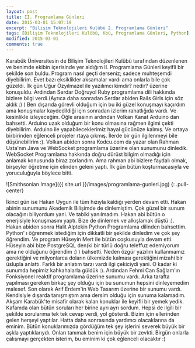```yaml
---
layout: post
title: II. Programlama Günleri
date: 2015-03-01 15:07:19
excerpt: "Bilişim Teknolojileri Kulübü 2. Programlama Günleri"
tags: [Bilişim Teknolojileri Kulübü, Kbü, Programlama Günleri, Python]
modified: 2015-03-01
comments: true
---
```


  Karabük Üniversitesin de Bilişim Teknolojileri Kulübü tarafından düzenlenen ve benimde ekibin içerisinde yer aldığım  II. Programlama Günleri keyifli bir şekilde son buldu. Program nasıl geçti derseniz; sadece muhteşemdi diyebilirim. Evet bazı eksiklikler aksamalar vardı ama onlarla bile çok güzeldi.
  İlk gün Uğur Özyılmazel ile yazılımcı kimdir? nedir? üzerine konuşuldu. Ardından Serdar Doğruyol  Ruby programlama dili hakkında bizlere bilgi verdi.(Ayrıca daha sonradan Serdar abiden Rails Girls için söz aldık :) ) Ben dışarıda görevli olduğum için bu iki güzel konuşmayı kaçırdım ama konuşmalar kaydedildiği için sonradan izlerim rahatlığıda vardı. Ve kesinlikle izleyeceğim. Öğle arasının ardından Volkan Kanat  Arduino dan bahsetti. Arduino uzak olduğum bir konu olmasına rağmen ilgimi çekti diyebilirim. Arduino ile yapabileceklerimiz hayal gücünüze kalmış. Ve ortaya birbirinden eğlenceli projeler rtaya çıkmış. İlerde bir gün ilgilenmeyi bile düşünebilirim :). Volkan abiden sonra Kodcu.com da yazar olan Rahman Usta'nın Java ve WebSocket programlama üzerine olan sunumunu dinledik. WebSocket Programlama hakkında doğru dürüst bilgim olmadığı için anlamak konusunda biraz zorlandım. Ama rahman abi bizlere faydalı olmak, birşeyler öğretme için elinden geleni yaptı. İlk gün bütün koşturmacasıyla ve yoruculuğuyla böylece bitti.

![Smithsonian Image]({{ site.url }}/images/programlama-gunleri.jpg)
{: .pull-center}

  İkinci gün ise Hakan Uygun ile tüm hızıyla kaldığı yerden devam etti. Hakan abinin sunumunu Akademik Bilişimde de dinlemiştim. Çok güzel bir sunum olacağını biliyordum yani. Ve tabiki yanılmadım. Hakan abi bütün o enerjisiyle konuşmasını yaptı. Bize de dinlemek ve alkışlamak düştü :). Hakan abiden sonra Halit Alptekin Python Programlama dilinden bahsettim. Python' ı öğrenmek istediğim için dikkatli bir şekilde dinledim ve çok şey öğrendim. Ve program Hüseyin Mert ile bütün coşkusuyla devam etti. Hüseyin abi bize PostgreSQL den(ki bir türlü doğru teleffuz edemiyorum ama ne olduğunu öğrendim :) ) bahsetti. Neden özgür yazılım kullanmamız gerektiğini ve milyonlarca doların ülkemizde kalması gerektiğini mizahi bir üslupla anlattı. Farklı bir anlatım tarzı vardı ilgi çekiciydi yani. O kadar ki sunumda hepimiz kahkahalarla güldük :). Ardından Fehmi Can Sağlam'ın Fonksiyonel reaktif programlama üzerine sunumu vardı. Arka tarafta yapılması gereken birkaç şey olduğu için bu sunumun hepsini dinleyemedim malesef. Son olarak Arif Erdem'in Web Tasarım üzerine bir sunumu vardı. Kendisiyle dışarda tanışmıştım ama dersim olduğu için sunuma kalamadım. Akşam Karabük'te misafir olarak kalan konuklar ile keyifli bir yemek yedik. Kafamda olan bütün soruları her birine ayrı ayrı sordum. Hepsi de ilgili bir şekilde sorularıma tek tek cevap verdi, yol gösterdi. Bizim için ellerinden gelen herşeyi yaptılar. Hatta daha sonrasında yardımcı olacaklarına da eminim. Bütün konuklarımızda gördüğüm tek şey işlerini severek büyük bir aşkla yaptıklarıydı. Onları tanımak benim için büyük bir zevkti. Birgün onlarla çalışmayı gerçekten isterim, bu eminim ki çok eğlenceli olacaktır :)
